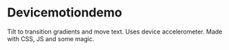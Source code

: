 # Devicemotiondemo
Tilt to transition gradients and move text. Uses device accelerometer. Made with CSS, JS and some magic.
